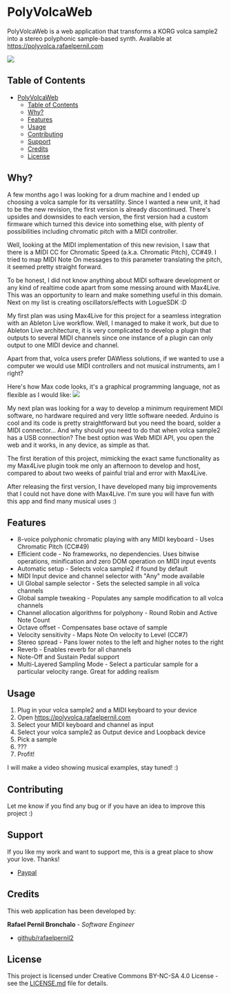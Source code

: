 # PolyVolcaWeb

PolyVolcaWeb is a web application that transforms a KORG volca sample2 into a stereo polyphonic sample-based synth. Available at https://polyvolca.rafaelpernil.com

[![](https://feranern.sirv.com/Images/volcasamplepolyvolca.png)](https://polyvolca.rafaelpernil.com)

## Table of Contents

- [PolyVolcaWeb](#polyvolcaweb)
  - [Table of Contents](#table-of-contents)
  - [Why?](#why)
  - [Features](#features)
  - [Usage](#usage)
  - [Contributing](#contributing)
  - [Support](#support)
  - [Credits](#credits)
  - [License](#license)

## Why?

A few months ago I was looking for a drum machine and I ended up choosing a volca sample for its versatility. Since I wanted a new unit, it had to be the new revision, the first version is already discontinued. There's upsides and downsides to each version, the first version had a custom firmware which turned this device into something else, with plenty of possibilities including chromatic pitch with a MIDI controller.

Well, looking at the MIDI implementation of this new revision, I saw that there is a MIDI CC for Chromatic Speed (a.k.a. Chromatic Pitch), CC#49. I tried to map MIDI Note On messages to this parameter translating the pitch, it seemed pretty straight forward. 

To be honest, I did not know anything about MIDI software development or any kind of realtime code apart from some messing around with Max4Live. This was an opportunity to learn and make something useful in this domain. Next on my list is creating oscillators/effects with LogueSDK :D

My first plan was using Max4Live for this project for a seamless integration with an Ableton Live workflow. Well, I managed to make it work, but due to Ableton Live architecture, it is very complicated to develop a plugin that outputs to several MIDI channels since one instance of a plugin can only output to one MIDI device and channel.

Apart from that, volca users prefer DAWless solutions, if we wanted to use a computer we would use MIDI controllers and not musical instruments, am I right?

Here's how Max code looks, it's a graphical programming language, not as flexible as I would like:
[![](https://feranern.sirv.com/Images/volcasamplemax.png)](https://maxforlive.com/library/device/7909/volca-sample2-polyphonic-chromatic-player)

My next plan was looking for a way to develop a minimum requirement MIDI software, no hardware required and very little software needed. Arduino is cool and its code is pretty straightforward but you need the board, solder a MIDI connector... And why should you need to do that when volca sample2 has a USB connection? The best option was Web MIDI API, you open the web and it works, in any device, as simple as that.

The first iteration of this project, mimicking the exact same functionality as my Max4Live plugin took me only an afternoon to develop and host, compared to about two weeks of painful trial and error with Max4Live.

After releasing the first version, I have developed many big improvements that I could not have done with Max4Live. I'm sure you will have fun with this app and find many musical uses :)


## Features

* 8-voice polyphonic chromatic playing with any MIDI keyboard - Uses Chromatic Pitch (CC#49)
* Efficient code - No frameworks, no dependencies. Uses bitwise operations, minification and zero DOM operation on MIDI input events
* Automatic setup - Selects volca sample2 if found by default
* MIDI Input device and channel selector with "Any" mode available
* UI Global sample selector - Sets the selected sample in all volca channels
* Global sample tweaking - Populates any sample modification to all volca channels
* Channel allocation algorithms for polyphony - Round Robin and Active Note Count
* Octave offset - Compensates base octave of sample
* Velocity sensitivity - Maps Note On velocity to Level (CC#7)
* Stereo spread - Pans lower notes to the left and higher notes to the right
* Reverb - Enables reverb for all channels
* Note-Off and Sustain Pedal support
* Multi-Layered Sampling Mode - Select a particular sample for a particular velocity range. Great for adding realism

## Usage

1. Plug in your volca sample2 and a MIDI keyboard to your device
2. Open https://polyvolca.rafaelpernil.com
3. Select your MIDI keyboard and channel as input
4. Select your volca sample2 as Output device and Loopback device
5. Pick a sample
6. ???
7. Profit!

I will make a video showing musical examples, stay tuned! :)

## Contributing
Let me know if you find any bug or if you have an idea to improve this project :)

## Support
If you like my work and want to support me, this is a great place to show your love. Thanks!

* [Paypal](https://www.paypal.com/donate/?hosted_button_id=9RRAEE5J7NNNN)

## Credits
This web application has been developed by:

**Rafael Pernil Bronchalo** - *Software Engineer*

* [github/rafaelpernil2](https://github.com/rafaelpernil2)

## License
This project is licensed under Creative Commons BY-NC-SA 4.0 License - see the [LICENSE.md](LICENSE.md) file for details.
